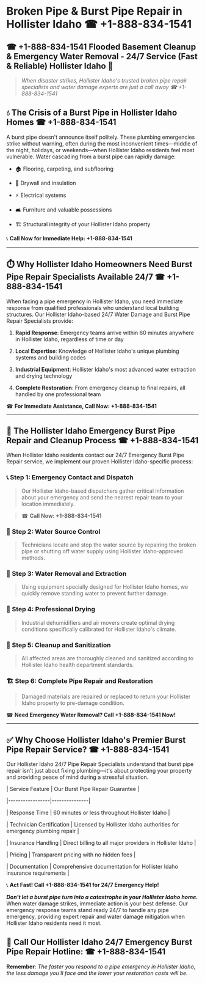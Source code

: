 # Broken Pipe & Burst Pipe Repair in Hollister Idaho ☎ +1-888-834-1541  
## ☎ +1-888-834-1541 Flooded Basement Cleanup & Emergency Water Removal - 24/7 Service (Fast & Reliable) Hollister Idaho 🚨  

> *When disaster strikes, Hollister Idaho's trusted broken pipe repair specialists and water damage experts are just a call away ☎ +1-888-834-1541*  

## 💧 The Crisis of a Burst Pipe in Hollister Idaho Homes ☎ +1-888-834-1541  

A burst pipe doesn't announce itself politely. These plumbing emergencies strike without warning, often during the most inconvenient times—middle of the night, holidays, or weekends—when Hollister Idaho residents feel most vulnerable. Water cascading from a burst pipe can rapidly damage:  

* 🏠 Flooring, carpeting, and subflooring  
* 🧱 Drywall and insulation  
* ⚡ Electrical systems  
* 🛋️ Furniture and valuable possessions  
* 🏗️ Structural integrity of your Hollister Idaho property  

📞 **Call Now for Immediate Help: +1-888-834-1541**  

---  

## ⏱️ Why Hollister Idaho Homeowners Need Burst Pipe Repair Specialists Available 24/7 ☎ +1-888-834-1541  

When facing a pipe emergency in Hollister Idaho, you need immediate response from qualified professionals who understand local building structures. Our Hollister Idaho-based 24/7 Water Damage and Burst Pipe Repair Specialists provide:  

1. **Rapid Response**: Emergency teams arrive within 60 minutes anywhere in Hollister Idaho, regardless of time or day  
2. **Local Expertise**: Knowledge of Hollister Idaho's unique plumbing systems and building codes  
3. **Industrial Equipment**: Hollister Idaho's most advanced water extraction and drying technology  
4. **Complete Restoration**: From emergency cleanup to final repairs, all handled by one professional team  

☎ **For Immediate Assistance, Call Now: +1-888-834-1541**  

---  

## 🔧 The Hollister Idaho Emergency Burst Pipe Repair and Cleanup Process ☎ +1-888-834-1541  

When Hollister Idaho residents contact our 24/7 Emergency Burst Pipe Repair service, we implement our proven Hollister Idaho-specific process:  

### 📞 Step 1: Emergency Contact and Dispatch  
> Our Hollister Idaho-based dispatchers gather critical information about your emergency and send the nearest repair team to your location immediately.  
> ☎ **Call Now: +1-888-834-1541**  

### 🚿 Step 2: Water Source Control  
> Technicians locate and stop the water source by repairing the broken pipe or shutting off water supply using Hollister Idaho-approved methods.  

### 🌊 Step 3: Water Removal and Extraction  
> Using equipment specially designed for Hollister Idaho homes, we quickly remove standing water to prevent further damage.  

### 💨 Step 4: Professional Drying  
> Industrial dehumidifiers and air movers create optimal drying conditions specifically calibrated for Hollister Idaho's climate.  

### 🧼 Step 5: Cleanup and Sanitization  
> All affected areas are thoroughly cleaned and sanitized according to Hollister Idaho health department standards.  

### 🏗️ Step 6: Complete Pipe Repair and Restoration  
> Damaged materials are repaired or replaced to return your Hollister Idaho property to pre-damage condition.  

☎ **Need Emergency Water Removal? Call +1-888-834-1541 Now!**  

---  

## ✅ Why Choose Hollister Idaho's Premier Burst Pipe Repair Service? ☎ +1-888-834-1541  

Our Hollister Idaho 24/7 Pipe Repair Specialists understand that burst pipe repair isn't just about fixing plumbing—it's about protecting your property and providing peace of mind during a stressful situation.  

| Service Feature | Our Burst Pipe Repair Guarantee |  
|-----------------|---------------|  
| Response Time | 60 minutes or less throughout Hollister Idaho |  
| Technician Certification | Licensed by Hollister Idaho authorities for emergency plumbing repair |  
| Insurance Handling | Direct billing to all major providers in Hollister Idaho |  
| Pricing | Transparent pricing with no hidden fees |  
| Documentation | Comprehensive documentation for Hollister Idaho insurance requirements |  

📞 **Act Fast! Call +1-888-834-1541 for 24/7 Emergency Help!**  

***Don't let a burst pipe turn into a catastrophe in your Hollister Idaho home.*** When water damage strikes, immediate action is your best defense. Our emergency response teams stand ready 24/7 to handle any pipe emergency, providing expert repair and water damage mitigation when Hollister Idaho residents need it most.  

## 📱 Call Our Hollister Idaho 24/7 Emergency Burst Pipe Repair Hotline: ☎ +1-888-834-1541  

**Remember**: *The faster you respond to a pipe emergency in Hollister Idaho, the less damage you'll face and the lower your restoration costs will be.*